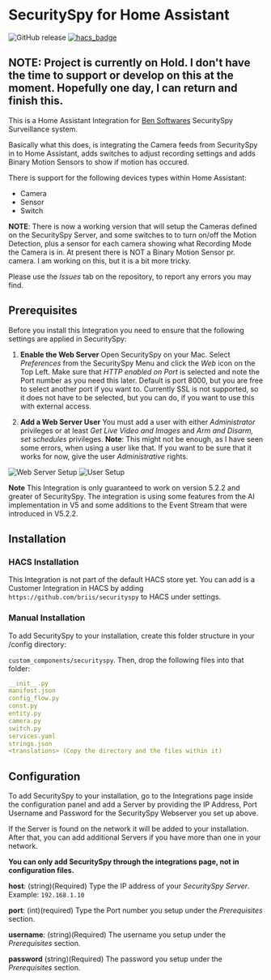 # SecuritySpy for Home Assistant
![GitHub release](https://img.shields.io/github/release/briis/securityspy.svg?style=flat-square) [![hacs_badge](https://img.shields.io/badge/HACS-Custom-orange.svg?style=flat-square)](https://github.com/custom-components/hacs)

## NOTE: Project is currently on Hold. I don't have the time to support or develop on this at the moment. Hopefully one day, I can return and finish this.

This is a Home Assistant Integration for [Ben Softwares](https://www.bensoftware.com) SecuritySpy Surveillance system.

Basically what this does, is integrating the Camera feeds from SecuritySpy in to Home Assistant, adds switches to adjust recording settings and adds Binary Motion Sensors to show if motion has occured.

There is support for the following devices types within Home Assistant:
* Camera
* Sensor
* Switch

**NOTE**: There is now a working version that will setup the Cameras defined on the SecuritySpy Server, and some switches to to turn on/off the Motion Detection, plus a sensor for each camera showing what Recording Mode the Camera is in.
At present there is NOT a Binary Motion Sensor pr. camera. I am working on this, but it is a bit more tricky.

Please use the *Issues* tab on the repository, to report any errors you may find.

## Prerequisites

Before you install this Integration you need to ensure that the following settings are applied in SecuritySpy:

1. **Enable the Web Server** Open SecuritySpy on your Mac. Select *Preferences* from the SecuritySpy Menu and click the *Web* icon on the Top Left. Make sure that *HTTP enabled on Port* is selected and note the Port number as you need this later. Default is port 8000, but you are free to select another port if you want to. Currently SSL is not supported, so it does not have to be selected, but you can do, if you want to use this with external access.

2. **Add a Web Server User** You must add a user with either *Administrator* privileges or at least *Get Live Video and Images* and *Arm and Disarm, set schedules* privileges. **Note**: This might not be enough, as I have seen some errors, when using a user like that. If you want to be sure that it works for now, give the user *Administrative* rights.

![Web Server Setup](https://github.com/briis/securityspy/blob/master/support_files/secspy_webserver_sm.png) ![User Setup](https://github.com/briis/securityspy/blob/master/support_files/secspy_users_sm.png)

**Note** This Integration is only guaranteed to work on version 5.2.2 and greater of SecuritySpy. The integration is using some features from the AI implementation in V5 and some additions to the Event Stream that were introduced in V5.2.2.

## Installation

### HACS Installation
This Integration is not part of the default HACS store yet. You can add is a Customer Integration in HACS by adding `https://github.com/briis/securityspy` to HACS under settings.

### Manual Installation

To add SecuritySpy to your installation, create this folder structure in your /config directory:

`custom_components/securityspy`.
Then, drop the following files into that folder:

```yaml
__init__.py
manifest.json
config_flow.py
const.py
entity.py
camera.py
switch.py
services.yaml
strings.json
<translations> (Copy the directory and the files within it)
```


## Configuration
To add SecuritySpy to your installation, go to the Integrations page inside the configuration panel and add a Server by providing the IP Address, Port Username and Password for the SecuritySpy Webserver you set up above.

If the Server is found on the network it will be added to your installation. After that, you can add additional Servers if you have more than one in your network.

**You can only add SecuritySpy through the integrations page, not in configuration files.**

**host**:
(string)(Required) Type the IP address of your *SecuritySpy Server*. Example: `192.168.1.10`

**port**:
(int)(required) Type the Port number you setup under the *Prerequisites* section.

**username**:
(string)(Required) The username you setup under the *Prerequisites* section.

**password**
(string)(Required) The password you setup under the *Prerequisites* section.

